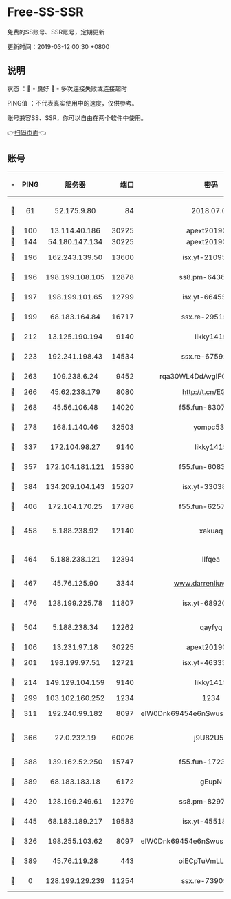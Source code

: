 # Free-SS-SSR

免费的SS账号、SSR账号，定期更新

更新时间：2019-03-12 00:30 +0800

## 说明

状态     ：🙂 - 良好 🙁 - 多次连接失败或连接超时

PING值   ：不代表真实使用中的速度，仅供参考。

账号兼容SS、SSR，你可以自由在两个软件中使用。

👉[扫码页面](https://liesauer.github.io/Free-SS-SSR/)👈

## 账号

|-|PING|服务器|端口|密码|加密方式|区域|
|:----:|:----:|:-----:|-----:|:----:|:----:|:----:|
|🙂|61|52.175.9.80|84|2018.07.07|chacha20-ietf-poly1305|HK|
|🙂|100|13.114.40.186|30225|apext2019006|chacha20|JP|
|🙂|144|54.180.147.134|30225|apext2019006|chacha20|KR|
|🙂|196|162.243.139.50|13600|isx.yt-21095974|aes-256-cfb|US|
|🙂|196|198.199.108.105|12878|ss8.pm-64367919|aes-256-cfb|US|
|🙂|197|198.199.101.65|12799|isx.yt-66455853|aes-256-cfb|US|
|🙂|199|68.183.164.84|16717|ssx.re-29515291|aes-256-cfb|US|
|🙂|212|13.125.190.194|9140|likky1415|aes-256-cfb|KR|
|🙂|223|192.241.198.43|14534|ssx.re-67592284|aes-256-cfb|US|
|🙂|263|109.238.6.24|9452|rqa30WL4DdAvgIFG6Fs3znzTa|aes-256-cfb|FR|
|🙂|266|45.62.238.179|8080|http://t.cn/EGJIyrl|rc4-md5|CA|
|🙂|268|45.56.106.48|14020|f55.fun-83074215|aes-256-cfb|US|
|🙂|278|168.1.140.46|32503|yompc535|aes-256-cfb|AU|
|🙂|337|172.104.98.27|9140|likky1415|aes-256-cfb|JP|
|🙂|357|172.104.181.121|15380|f55.fun-60831273|aes-256-cfb|SG|
|🙂|384|134.209.104.143|15207|isx.yt-33038399|aes-256-cfb|SG|
|🙂|406|172.104.170.25|17786|f55.fun-62574442|aes-256-cfb|SG|
|🙂|458|5.188.238.92|12140|xakuaq|chacha20-ietf-poly1305|BR|
|🙂|464|5.188.238.121|12394|llfqea|chacha20-ietf-poly1305|BR|
|🙂|467|45.76.125.90|3344|www.darrenliuwei.com|aes-256-cfb|AU|
|🙂|476|128.199.225.78|11807|isx.yt-68920390|aes-256-cfb|SG|
|🙂|504|5.188.238.34|12262|qayfyq|chacha20-ietf-poly1305|BR|
|🙂|106|13.231.97.18|30225|apext2019006|chacha20|JP|
|🙂|201|198.199.97.51|12721|isx.yt-46333014|aes-256-cfb|US|
|🙂|214|149.129.104.159|9140|likky1415|aes-256-cfb|HK|
|🙂|299|103.102.160.252|1234|1234|rc4-md5|JP|
|🙂|311|192.240.99.182|8097|eIW0Dnk69454e6nSwuspv9DmS201tQ0D|aes-256-cfb|US|
|🙂|366|27.0.232.19|60026|j9U82U53|xchacha20-ietf-poly1305|HK|
|🙂|388|139.162.52.250|15747|f55.fun-17230136|aes-256-cfb|SG|
|🙂|389|68.183.183.18|6172|gEupN|aes-256-cfb|SG|
|🙂|420|128.199.249.61|12279|ss8.pm-82976192|aes-256-cfb|SG|
|🙂|445|68.183.189.217|19583|isx.yt-45518424|aes-256-cfb|SG|
|🙁|326|198.255.103.62|8097|eIW0Dnk69454e6nSwuspv9DmS201tQ0D|aes-256-cfb|US|
|🙁|389|45.76.119.28|443|oiECpTuVmLLxk4Ts|aes-256-cfb|AU|
|🙁|0|128.199.129.239|11254|ssx.re-73909730|aes-256-cfb|SG|
